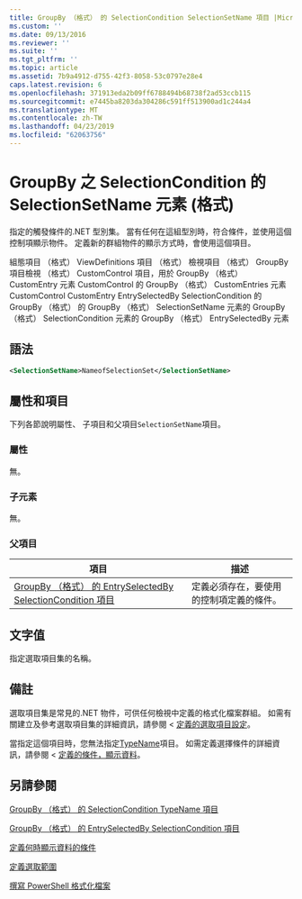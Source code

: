```yaml
---
title: GroupBy （格式） 的 SelectionCondition SelectionSetName 項目 |Microsoft Docs
ms.custom: ''
ms.date: 09/13/2016
ms.reviewer: ''
ms.suite: ''
ms.tgt_pltfrm: ''
ms.topic: article
ms.assetid: 7b9a4912-d755-42f3-8058-53c0797e28e4
caps.latest.revision: 6
ms.openlocfilehash: 371913eda2b09ff6788494b68738f2ad53ccb115
ms.sourcegitcommit: e7445ba8203da304286c591ff513900ad1c244a4
ms.translationtype: MT
ms.contentlocale: zh-TW
ms.lasthandoff: 04/23/2019
ms.locfileid: "62063756"
---
```

# <a name="selectionsetname-element-for-selectioncondition-for-groupby-format"></a>GroupBy 之 SelectionCondition 的 SelectionSetName 元素 (格式)

指定的觸發條件的.NET 型別集。 當有任何在這組型別時，符合條件，並使用這個控制項顯示物件。 定義新的群組物件的顯示方式時，會使用這個項目。

組態項目 （格式） ViewDefinitions 項目 （格式） 檢視項目 （格式） GroupBy 項目檢視 （格式） CustomControl 項目，用於 GroupBy （格式） CustomEntry 元素 CustomControl 的 GroupBy （格式） CustomEntries 元素CustomControl CustomEntry EntrySelectedBy SelectionCondition 的 GroupBy （格式） 的 GroupBy （格式） SelectionSetName 元素的 GroupBy （格式） SelectionCondition 元素的 GroupBy （格式） EntrySelectedBy 元素

## <a name="syntax"></a>語法

```xml
<SelectionSetName>NameofSelectionSet</SelectionSetName>
```

## <a name="attributes-and-elements"></a>屬性和項目

下列各節說明屬性、 子項目和父項目`SelectionSetName`項目。

### <a name="attributes"></a>屬性

無。

### <a name="child-elements"></a>子元素

無。

### <a name="parent-elements"></a>父項目

|項目|描述|
|-------------|-----------------|
|[GroupBy （格式） 的 EntrySelectedBy SelectionCondition 項目](./selectioncondition-element-for-entryselectedby-for-groupby-format.md)|定義必須存在，要使用的控制項定義的條件。|

## <a name="text-value"></a>文字值

指定選取項目集的名稱。

## <a name="remarks"></a>備註

選取項目集是常見的.NET 物件，可供任何檢視中定義的格式化檔案群組。 如需有關建立及參考選取項目集的詳細資訊，請參閱 <<c0> [ 定義的選取項目設定](./defining-selection-sets.md)。

當指定這個項目時，您無法指定[TypeName](./typename-element-for-selectioncondition-for-groupby-format.md)項目。 如需定義選擇條件的詳細資訊，請參閱 <<c0> [ 定義的條件，顯示資料](./defining-conditions-for-displaying-data.md)。

## <a name="see-also"></a>另請參閱

[GroupBy （格式） 的 SelectionCondition TypeName 項目](./typename-element-for-selectioncondition-for-groupby-format.md)

[GroupBy （格式） 的 EntrySelectedBy SelectionCondition 項目](./selectioncondition-element-for-entryselectedby-for-groupby-format.md)

[定義何時顯示資料的條件](./defining-conditions-for-displaying-data.md)

[定義選取範圍](./defining-selection-sets.md)

[撰寫 PowerShell 格式化檔案](./writing-a-powershell-formatting-file.md)
